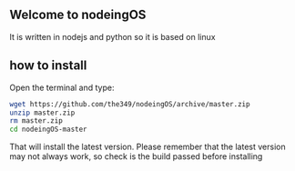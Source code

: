 ## Welcome to nodeingOS
It is written in nodejs and python
so it is based on linux
## how to install
Open the terminal and type:
```bash
wget https://github.com/the349/nodeingOS/archive/master.zip
unzip master.zip
rm master.zip
cd nodeingOS-master
```
That will install the latest version.
Please remember that the latest version may not always work, so check is the build passed before installing
